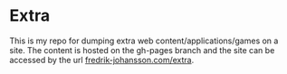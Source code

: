 # Extra
This is my repo for dumping extra web content/applications/games on a site. The content is hosted on the gh-pages branch and the site can be accessed by the url [fredrik-johansson.com/extra](http://fredrik-johansson.com/extra).
